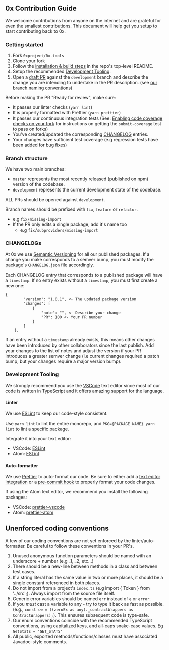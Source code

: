 ## 0x Contribution Guide

We welcome contributions from anyone on the internet and are grateful for even the smallest contributions. This document will help get you setup to start contributing back to 0x.

### Getting started

1.  Fork `0xproject/0x-tools`
2.  Clone your fork
3.  Follow the [installation & build steps](https://github.com/0xProject/0x-tools#install-dependencies) in the repo's top-level README.
4.  Setup the recommended [Development Tooling](#development-tooling).
5.  Open a [draft PR](https://github.blog/2019-02-14-introducing-draft-pull-requests/) against the `development` branch and describe the change you are intending to undertake in the PR description. (see [our branch naming conventions](#branch-structure))

Before making the PR "Ready for review", make sure:

- It passes our linter checks (`yarn lint`)
- It is properly formatted with Prettier (`yarn prettier`)
- It passes our continuous integration tests (See: [Enabling code coverage checks on your fork](#fix-submit-coverage-ci-failure) for instructions on getting the `submit-coverage` test to pass on forks)
- You've created/updated the corresponding [CHANGELOG](#CHANGELOGs) entries.
- Your changes have sufficient test coverage (e.g regression tests have been added for bug fixes)

### Branch structure

We have two main branches:

- `master` represents the most recently released (published on npm) version of the codebase.
- `development` represents the current development state of the codebase.

ALL PRs should be opened against `development`.

Branch names should be prefixed with `fix`, `feature` or `refactor`.

- e.g `fix/missing-import`
- If the PR only edits a single package, add it's name too
    - e.g `fix/subproviders/missing-import`

### CHANGELOGs

At 0x we use [Semantic Versioning](http://semver.org/) for all our published packages. If a change you make corresponds to a semver bump, you must modify the package's `CHANGELOG.json` file accordingly.

Each CHANGELOG entry that corresponds to a published package will have a `timestamp`. If no entry exists without a `timestamp`, you must first create a new one:

```
{
        "version": "1.0.1", <- The updated package version
        "changes": [
            {
                "note": "", <- Describe your change
                "PR": 100 <- Your PR number
            }
        ]
    },
```

If an entry without a `timestamp` already exists, this means other changes have been introduced by other collaborators since the last publish. Add your changes to the list of notes and adjust the version if your PR introduces a greater semver change (i.e current changes required a patch bump, but your changes require a major version bump).

### Development Tooling

We strongly recommend you use the [VSCode](https://code.visualstudio.com/) text editor since most of our code is written in TypeScript and it offers amazing support for the language.

#### Linter

We use [ESLint](https://eslint.org/docs/latest/) to keep our code-style consistent.

Use `yarn lint` to lint the entire monorepo, and `PKG={PACKAGE_NAME} yarn lint` to lint a specific package.

Integrate it into your text editor:

- VSCode: [ESLint](https://marketplace.visualstudio.com/items?itemName=dbaeumer.vscode-eslint)
- Atom: [ESLint](https://atom.io/packages/eslint)

#### Auto-formatter

We use [Prettier](https://prettier.io/) to auto-format our code. Be sure to either add a [text editor integration](https://prettier.io/docs/en/editors.html) or a [pre-commit hook](https://prettier.io/docs/en/precommit.html) to properly format your code changes.

If using the Atom text editor, we recommend you install the following packages:

- VSCode: [prettier-vscode](https://marketplace.visualstudio.com/items?itemName=esbenp.prettier-vscode)
- Atom: [prettier-atom](https://atom.io/packages/prettier-atom)

## Unenforced coding conventions

A few of our coding conventions are not yet enforced by the linter/auto-formatter. Be careful to follow these conventions in your PR's.

1.  Unused anonymous function parameters should be named with an underscore + number (e.g \_1, \_2, etc...)
1.  There should be a new-line between methods in a class and between test cases.
1.  If a string literal has the same value in two or more places, it should be a single constant referenced in both places.
1.  Do not import from a project's `index.ts` (e.g import { Token } from '../src';). Always import from the source file itself.
1.  Generic error variables should be named `err` instead of `e` or `error`.
1.  If you _must_ cast a variable to any - try to type it back as fast as possible. (e.g., `const cw = ((zeroEx as any)._contractWrappers as ContractWrappers);`). This ensures subsequent code is type-safe.
1.  Our enum conventions coincide with the recommended TypeScript conventions, using capitalized keys, and all-caps snake-case values. Eg `GetStats = 'GET_STATS'`
1.  All public, exported methods/functions/classes must have associated Javadoc-style comments.
